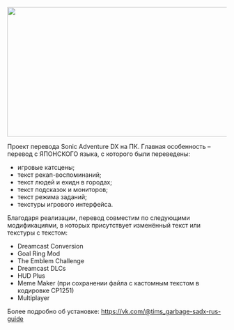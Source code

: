 <p align="center">
  <img src="https://images.gamebanana.com/img/ss/mods/65af709d0c734.jpg" width="640" height="298" >
</p>
Проект перевода Sonic Adventure DX на ПК.
Главная особенность – перевод с ЯПОНСКОГО языка, с которого были переведены:

* игровые катсцены;
* текст рекап-воспоминаний;
* текст людей и ехидн в городах;
* текст подсказок и мониторов;
* текст режима заданий;
* текстуры игрового интерфейса.

Благодаря реализации, перевод совместим по следующими модификациями, в которых присутствует изменённый текст или текстуры с текстом:
* Dreamcast Conversion
* Goal Ring Mod
* The Emblem Challenge
* Dreamcast DLCs
* HUD Plus
* Meme Maker (при сохранении файла с кастомным текстом в кодировке CP1251)
* Multiplayer
    
Более подробно об установке: https://vk.com/@tims_garbage-sadx-rus-guide
